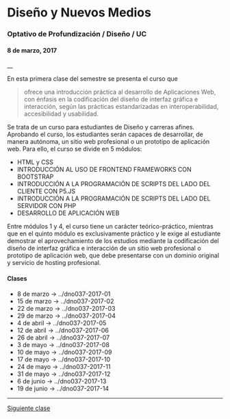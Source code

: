 # Diseño y Nuevos Medios
### Optativo de Profundización / Diseño / UC
#### 8 de marzo, 2017
__

En esta primera clase del semestre se presenta el curso que 
>ofrece una introducción práctica al desarrollo de Aplicaciones Web, con énfasis en la codificación del diseño de interfaz gráfica e interacción, según las prácticas estandarizadas en interoperabilidad, accesibilidad y usabilidad.

Se trata de un curso para estudiantes de Diseño y carreras afines. Aprobando el curso, los estudiantes serán capaces de desarrollar, de manera autónoma, un sitio web profesional o un prototipo de aplicación web. Para ello, el curso se divide en 5 módulos:  
- HTML y CSS
- INTRODUCCIÓN AL USO DE FRONTEND FRAMEWORKS CON BOOTSTRAP
- INTRODUCCIÓN A LA PROGRAMACIÓN DE SCRIPTS DEL LADO DEL CLIENTE CON P5.JS
- INTRODUCCIÓN A LA PROGRAMACIÓN DE SCRIPTS DEL LADO DEL SERVIDOR CON PHP
- DESARROLLO DE APLICACIÓN WEB

Entre módulos 1 y 4, el curso tiene un carácter teórico-práctico, mientras que en el quinto módulo es exclusivamente práctico y le exige al estudiante demostrar el aprovechamiento de los estudios mediante la codificación del diseño de interfaz gráfica e interacción de un sitio web profesional o prototipo de aplicación web, que debe presentarse con un dominio original y servicio de hosting profesional.

#### Clases 

- 8 de marzo -> ../dno037-2017-01
- 15 de marzo -> ../dno037-2017-02
- 22 de marzo -> ../dno037-2017-03
- 29 de marzo -> ../dno037-2017-04
- 4 de abril -> ../dno037-2017-05
- 12 de abril -> ../dno037-2017-06
- 26 de abril -> ../dno037-2017-07
- 3 de mayo -> ../dno037-2017-08
- 10 de mayo -> ../dno037-2017-09
- 17 de mayo -> ../dno037-2017-10
- 24 de mayo -> ../dno037-2017-11
- 31 de mayo -> ../dno037-2017-12
- 6 de junio -> ../dno037-2017-13
- 19 de junio -> ../dno037-2017-14

---------

[Siguiente clase](https://github.com/profesorfaco/dno037-2017-02/)
